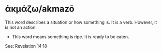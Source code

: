 # ἀκμάζω/akmazō  

This word describes a situation or how something is. It is a verb. However, it is not an action. 

* This word means something is ripe. It is ready to be eaten. 

See:  Revelation 14:18
